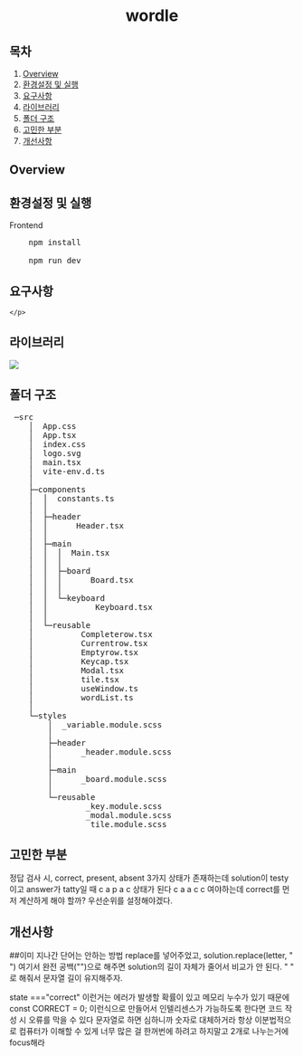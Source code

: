 <h1 align='center'>wordle</h1>

##  목차

<ol>
    <li>
        <a href='#overview'>Overview</a>
    </li>
    <li>
        <a href='#run'>환경설정 및 실행</a>
    </li>
    <li>
        <a href='#features'>요구사항</a>
    </li>
    <li>
        <a href='#library'>라이브러리</a>
    </li>
    <li>
        <a href='#structure'>폴더 구조</a>
    </li>
    <li>
        <a href='#agonize'>고민한 부분</a>
    </li>
    <li>
        <a href='#improve'>개선사항</a>
    </li>
    
</ol>


<h2 id='overview'>Overview</h2>

<h2 id='run'>환경설정 및 실행</h2>

Frontend
<pre>
    npm install
    
    npm run dev
</pre>

<h2 id='features'>요구사항</h2>
<p>


    </p>


<h2 id='library'>라이브러리</h2>
<img src=https://user-images.githubusercontent.com/81793748/215048476-a56f378b-7454-4832-afdf-4b3acf63d82d.png> </img>

<h2 id='structure'>폴더 구조</h2>
<pre>
 ─src
    │  App.css
    │  App.tsx
    │  index.css
    │  logo.svg
    │  main.tsx
    │  vite-env.d.ts
    │
    ├─components
    │  │  constants.ts
    │  │
    │  ├─header
    │  │      Header.tsx
    │  │
    │  ├─main
    │  │  │  Main.tsx
    │  │  │
    │  │  ├─board
    │  │  │      Board.tsx
    │  │  │
    │  │  └─keyboard
    │  │          Keyboard.tsx
    │  │
    │  └─reusable
    │          Completerow.tsx
    │          Currentrow.tsx
    │          Emptyrow.tsx
    │          Keycap.tsx
    │          Modal.tsx
    │          tile.tsx
    │          useWindow.ts
    │          wordList.ts
    │
    └─styles
        │  _variable.module.scss
        │
        ├─header
        │      _header.module.scss
        │
        ├─main
        │      _board.module.scss
        │
        └─reusable
                _key.module.scss
                _modal.module.scss
                _tile.module.scss</pre>

<h2 id='agonize'>고민한 부분</h2>
정답 검사 시, correct, present, absent 3가지 상태가 존재하는데
solution이 testy이고 answer가 tatty일 때 
c a p a c 상태가 된다 c a a c c 여야하는데
correct를 먼저 계산하게 해야 할까?
우선순위를 설정해야겠다.

<h2 id='improve'>개선사항</h2>
##이미 지나간 단어는 안하는 방법
replace를 넣어주었고,
solution.replace(letter, " ")
여기서 완전 공백("")으로 해주면 solution의 길이 자체가 줄어서 비교가 안 된다.
" " 로 해줘서 문자열 길이 유지해주자.

state ==="correct"
이런거는 에러가 발생할 확률이 있고 메모리 누수가 있기 때문에
const CORRECT = 0; 이런식으로 만들어서 인텔리센스가 가능하도록 한다면
코드 작성 시 오류를 막을 수 있다 문자열로 하면 심하니까 숫자로 대체하거라
항상 이분법적으로 컴퓨터가 이해할 수 있게
너무 많은 걸 한꺼번에 하려고 하지말고 2개로 나누는거에 focus해라

